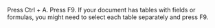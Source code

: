 Press Ctrl + A.
Press F9.
If your document has tables with fields or formulas, you might need to select each table separately and press F9.
